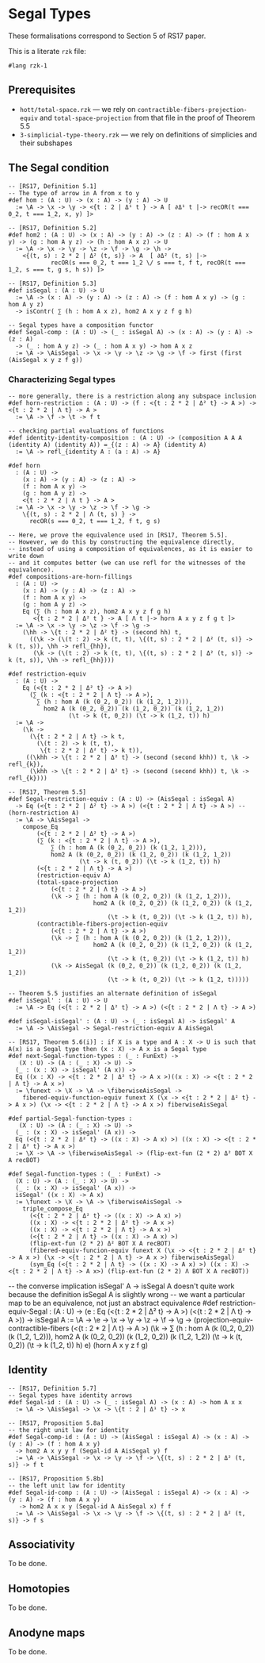 # Segal Types

These formalisations correspond to Section 5 of RS17 paper.

This is a literate `rzk` file:

```rzk
#lang rzk-1
```

## Prerequisites

- `hott/total-space.rzk` — we rely on `contractible-fibers-projection-equiv` and `total-space-projection` from that file in the proof of Theorem 5.5
- `3-simplicial-type-theory.rzk` — we rely on definitions of simplicies and their subshapes

## The Segal condition

```rzk
-- [RS17, Definition 5.1]
-- The type of arrow in A from x to y
#def hom : (A : U) -> (x : A) -> (y : A) -> U
  := \A -> \x -> \y -> <{t : 2 | Δ¹ t } -> A [ ∂Δ¹ t |-> recOR(t === 0_2, t === 1_2, x, y) ]>

-- [RS17, Definition 5.2]
#def hom2 : (A : U) -> (x : A) -> (y : A) -> (z : A) -> (f : hom A x y) -> (g : hom A y z) -> (h : hom A x z) -> U
  := \A -> \x -> \y -> \z -> \f -> \g -> \h ->
    <{(t, s) : 2 * 2 | Δ² (t, s)} -> A	[ ∂Δ² (t, s) |->
        	recOR(s === 0_2, t === 1_2 \/ s === t, f t, recOR(t === 1_2, s === t, g s, h s)) ]>

-- [RS17, Definition 5.3]
#def isSegal : (A : U) -> U
  := \A -> (x : A) -> (y : A) -> (z : A) -> (f : hom A x y) -> (g : hom A y z) 
  -> isContr( ∑ (h : hom A x z), hom2 A x y z f g h)
```

```rzk
-- Segal types have a composition functor
#def Segal-comp : (A : U) -> (_ : isSegal A) -> (x : A) -> (y : A) -> (z : A) 
  -> (_ : hom A y z) -> (_ : hom A x y) -> hom A x z
  := \A -> \AisSegal -> \x -> \y -> \z -> \g -> \f -> first (first (AisSegal x y z f g))
```

### Characterizing Segal types

```rzk
-- more generally, there is a restriction along any subspace inclusion
#def horn-restriction : (A : U) -> (f : <{t : 2 * 2 | Δ² t} -> A >) -> <{t : 2 * 2 | Λ t} -> A >
  := \A -> \f -> \t -> f t

-- checking partial evaluations of functions
#def identity-identity-composition : (A : U) -> (composition A A A (identity A) (identity A)) =_{(z : A) -> A} (identity A)
  := \A -> refl_{identity A : (a : A) -> A}

#def horn
  : (A : U) ->
    (x : A) -> (y : A) -> (z : A) ->
    (f : hom A x y) ->
    (g : hom A y z) ->
    <{t : 2 * 2 | Λ t } -> A >
  := \A -> \x -> \y -> \z -> \f -> \g ->
    \{(t, s) : 2 * 2 | Λ (t, s) } -> 
      recOR(s === 0_2, t === 1_2, f t, g s)

-- Here, we prove the equivalence used in [RS17, Theorem 5.5].
-- However, we do this by constructing the equivalence directly,
-- instead of using a composition of equivalences, as it is easier to write down
-- and it computes better (we can use refl for the witnesses of the equivalence).
#def compositions-are-horn-fillings
  : (A : U) ->
    (x : A) -> (y : A) -> (z : A) ->
    (f : hom A x y) ->
    (g : hom A y z) ->
    Eq (∑ (h : hom A x z), hom2 A x y z f g h)
       <{t : 2 * 2 | Δ² t } -> A [ Λ t |-> horn A x y z f g t ]>
  := \A -> \x -> \y -> \z -> \f -> \g ->
    (\hh -> \{t : 2 * 2 | Δ² t} -> (second hh) t,
      ((\k -> (\(t : 2) -> k (t, t), \{(t, s) : 2 * 2 | Δ² (t, s)} -> k (t, s)), \hh -> refl_{hh}),
       (\k -> (\(t : 2) -> k (t, t), \{(t, s) : 2 * 2 | Δ² (t, s)} -> k (t, s)), \hh -> refl_{hh})))

#def restriction-equiv
  : (A : U) ->
    Eq (<{t : 2 * 2 | Δ² t} -> A >)
      (∑ (k : <{t : 2 * 2 | Λ t} -> A >),
        ∑ (h : hom A (k (0_2, 0_2)) (k (1_2, 1_2))),
          hom2 A (k (0_2, 0_2)) (k (1_2, 0_2)) (k (1_2, 1_2))
                 (\t -> k (t, 0_2)) (\t -> k (1_2, t)) h)
  := \A ->
    (\k ->
      (\{t : 2 * 2 | Λ t} -> k t,
        (\(t : 2) -> k (t, t),
         \{t : 2 * 2 | Δ² t} -> k t)),
     ((\khh -> \{t : 2 * 2 | Δ² t} -> (second (second khh)) t, \k -> refl_{k}),
      (\khh -> \{t : 2 * 2 | Δ² t} -> (second (second khh)) t, \k -> refl_{k})))

-- [RS17, Theorem 5.5]
#def Segal-restriction-equiv : (A : U) -> (AisSegal : isSegal A) 
  -> Eq (<{t : 2 * 2 | Δ² t} -> A >) (<{t : 2 * 2 | Λ t} -> A >) -- (horn-restriction A)
  := \A -> \AisSegal ->
    compose_Eq
        (<{t : 2 * 2 | Δ² t} -> A >)
        (∑ (k : <{t : 2 * 2 | Λ t} -> A >),
            ∑ (h : hom A (k (0_2, 0_2)) (k (1_2, 1_2))),
            hom2 A (k (0_2, 0_2)) (k (1_2, 0_2)) (k (1_2, 1_2))
                    (\t -> k (t, 0_2)) (\t -> k (1_2, t)) h)
        (<{t : 2 * 2 | Λ t} -> A >)
        (restriction-equiv A)
        (total-space-projection
            (<{t : 2 * 2 | Λ t} -> A >)
            (\k -> ∑ (h : hom A (k (0_2, 0_2)) (k (1_2, 1_2))),
                        hom2 A (k (0_2, 0_2)) (k (1_2, 0_2)) (k (1_2, 1_2))
                            (\t -> k (t, 0_2)) (\t -> k (1_2, t)) h),
        (contractible-fibers-projection-equiv
            (<{t : 2 * 2 | Λ t} -> A >)
            (\k -> ∑ (h : hom A (k (0_2, 0_2)) (k (1_2, 1_2))),
                        hom2 A (k (0_2, 0_2)) (k (1_2, 0_2)) (k (1_2, 1_2))
                            (\t -> k (t, 0_2)) (\t -> k (1_2, t)) h)
            (\k -> AisSegal (k (0_2, 0_2)) (k (1_2, 0_2)) (k (1_2, 1_2))
                            (\t -> k (t, 0_2)) (\t -> k (1_2, t)))))

-- Theorem 5.5 justifies an alternate definition of isSegal
#def isSegal' : (A : U) -> U
  := \A -> Eq (<{t : 2 * 2 | Δ² t} -> A >) (<{t : 2 * 2 | Λ t} -> A >)

#def isSegal-isSegal' : (A : U) -> (_ : isSegal A) -> isSegal' A
  := \A -> \AisSegal -> Segal-restriction-equiv A AisSegal  

-- [RS17, Theorem 5.6(i)] : if X is a type and A : X -> U is such that A(x) is a Segal type then (x : X) -> A x is a Segal type
#def next-Segal-function-types : (_ : FunExt) -> 
   (X : U) -> (A : (_ : X) -> U) ->
  (_ : (x : X) -> isSegal' (A x)) -> 
  Eq ((x : X) -> <{t : 2 * 2 | Δ² t} -> A x >)((x : X) -> <{t : 2 * 2 | Λ t} -> A x >) 
  := \funext -> \X -> \A -> \fiberwiseAisSegal -> 
    fibered-equiv-function-equiv funext X (\x -> <{t : 2 * 2 | Δ² t} -> A x >) (\x -> <{t : 2 * 2 | Λ t} -> A x >) fiberwiseAisSegal

#def partial-Segal-function-types : 
   (X : U) -> (A : (_ : X) -> U) ->
  (_ : (x : X) -> isSegal' (A x)) -> 
  Eq (<{t : 2 * 2 | Δ² t} -> ((x : X) -> A x) >) ((x : X) -> <{t : 2 * 2 | Δ² t} -> A x >)
  := \X -> \A -> \fiberwiseAisSegal -> (flip-ext-fun (2 * 2) Δ² BOT X A recBOT)

#def Segal-function-types : (_ : FunExt) ->
  (X : U) -> (A : (_ : X) -> U) ->
  (_ : (x : X) -> isSegal' (A x)) ->
  isSegal' ((x : X) -> A x) 
  := \funext -> \X -> \A -> \fiberwiseAisSegal -> 
    triple_compose_Eq
      (<{t : 2 * 2 | Δ² t} -> ((x : X) -> A x) >)
      ((x : X) -> <{t : 2 * 2 | Δ² t} -> A x >) 
      ((x : X) -> <{t : 2 * 2 | Λ t} -> A x >) 
      (<{t : 2 * 2 | Λ t} -> ((x : X) -> A x) >)
      (flip-ext-fun (2 * 2) Δ² BOT X A recBOT)
      (fibered-equiv-funcion-equiv funext X (\x -> <{t : 2 * 2 | Δ² t} -> A x >) (\x -> <{t : 2 * 2 | Λ t} -> A x >) fiberwiseAisSegal)
      (sym_Eq (<{t : 2 * 2 | Λ t} -> ((x : X) -> A x) >) ((x : X) -> <{t : 2 * 2 | Λ t} -> A x>) (flip-ext-fun (2 * 2) Λ BOT X A recBOT)) 
```

-- the converse implication isSegal' A -> isSegal A doesn't quite work because the definition isSegal A is slightly wrong
-- we want a particular map to be an equivalence, not just an abstract equivalence
#def restriction-equiv-Segal : (A : U) 
  -> (e : Eq (<{t : 2 * 2 | Δ² t} -> A >) (<{t : 2 * 2 | Λ t} -> A >)) 
  -> isSegal A
  := \A -> \e -> \x -> \y -> \z -> \f -> \g ->
      (projection-equiv-contractible-fibers 
        (<{t : 2 * 2 | Λ t} -> A >)
        (\k -> ∑ (h : hom A (k (0_2, 0_2)) (k (1_2, 1_2))),
                        hom2 A (k (0_2, 0_2)) (k (1_2, 0_2)) (k (1_2, 1_2))
                            (\t -> k (t, 0_2)) (\t -> k (1_2, t)) h)
        e)
      (horn A x y z f g)


## Identity

```rzk
-- [RS17, Definition 5.7]
-- Segal types have identity arrows
#def Segal-id : (A : U) -> (_ : isSegal A) -> (x : A) -> hom A x x
  := \A -> \AisSegal -> \x -> \{t : 2 | Δ¹ t} -> x 

-- [RS17, Proposition 5.8a]
-- the right unit law for identity
#def Segal-comp-id : (A : U) -> (AisSegal : isSegal A) -> (x : A) -> (y : A) -> (f : hom A x y) 
  -> hom2 A x y y f (Segal-id A AisSegal y) f
  := \A -> \AisSegal -> \x -> \y -> \f -> \{(t, s) : 2 * 2 | Δ² (t, s)} -> f t

-- [RS17, Proposition 5.8b]
-- the left unit law for identity
#def Segal-id-comp : (A : U) -> (AisSegal : isSegal A) -> (x : A) -> (y : A) -> (f : hom A x y) 
   -> hom2 A x x y (Segal-id A AisSegal x) f f
  := \A -> \AisSegal -> \x -> \y -> \f -> \{(t, s) : 2 * 2 | Δ² (t, s)} -> f s
```

## Associativity

To be done.

## Homotopies

To be done.

## Anodyne maps

To be done.